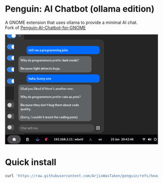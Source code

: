 # Penguin: AI Chatbot (ollama edition)

A GNOME extension that uses ollama to provide a minimal AI chat. <br/>
Fork of [Penguin-AI-Chatbot-for-GNOME](https://gitlab.com/martijara/Penguin-AI-Chatbot-for-GNOME)

![Screenshot](./assets/image.png)

# Quick install

```bash
curl 'https://raw.githubusercontent.com/ArjixWasTaken/penguin/refs/heads/main/install.sh' | bash
```
